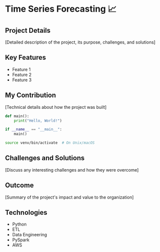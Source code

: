 # Time Series Forecasting 📈

## Project Details
[Detailed description of the project, its purpose, challenges, and solutions]

## Key Features
- Feature 1
- Feature 2
- Feature 3

## My Contribution
[Technical details about how the project was built]
```python
def main():
    print("Hello, World!")

if __name__ == "__main__":
    main()
```

```bash
source venv/bin/activate  # On Unix/macOS
```

## Challenges and Solutions
[Discuss any interesting challenges and how they were overcome]

## Outcome
[Summary of the project's impact and value to the organization]

## Technologies
- Python
- ETL
- Data Engineering
- PySpark
- AWS